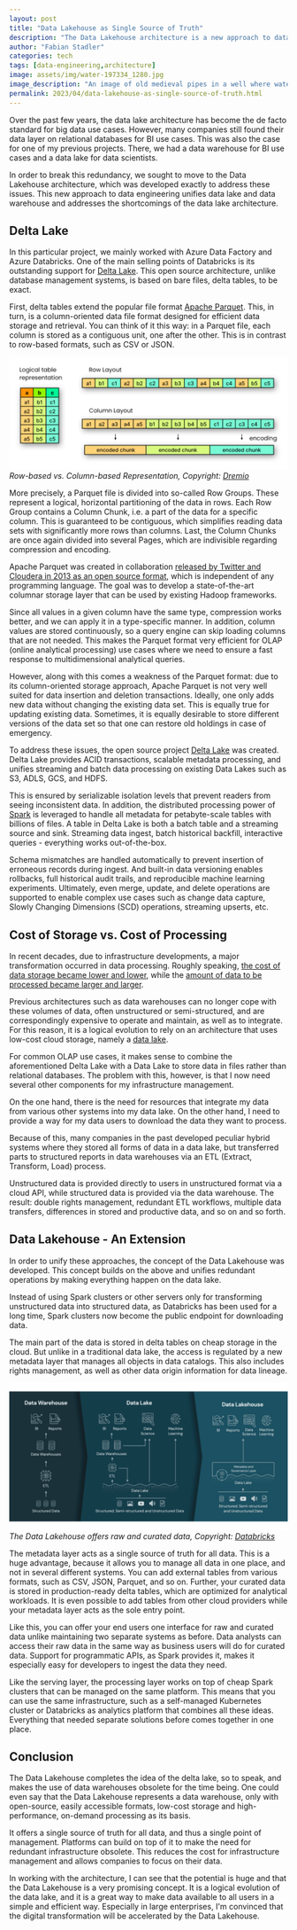 ```yaml
---
layout: post
title: "Data Lakehouse as Single Source of Truth"
description: "The Data Lakehouse architecture is a new approach to data engineering that addresses these issues and unifies data lake and data warehouse."
author: "Fabian Stadler"
categories: tech
tags: [data-engineering,architecture]
image: assets/img/water-197334_1280.jpg
image_description: "An image of old medieval pipes in a well where water is coming out as a metaphor for data flows."
permalink: 2023/04/data-lakehouse-as-single-source-of-truth.html
---
```


Over the past few years, the data lake architecture has become the de facto standard for big data use cases. However, many companies still found their data layer on relational databases for BI use cases. This was also the case for one of my previous projects. There, we had a data warehouse for BI use cases and a data lake for data scientists.

In order to break this redundancy, we sought to move to the Data Lakehouse architecture, which was developed exactly to address these issues. This new approach to data engineering unifies data lake and data warehouse and addresses the shortcomings of the data lake architecture.

## Delta Lake

In this particular project, we mainly worked with Azure Data Factory and Azure Databricks. One of the main selling points of Databricks is its outstanding support for [Delta Lake](https://docs.databricks.com/delta/index.html). This open source architecture, unlike database management systems, is based on bare files, delta tables, to be exact.

First, delta tables extend the popular file format [Apache Parquet](https://parquet.apache.org/). This, in turn, is a column-oriented data file format designed for efficient data storage and retrieval. You can think of it this way: in a Parquet file, each column is stored as a contiguous unit, one after the other. This is in contrast to row-based formats, such as CSV or JSON.

![An image showing a logical table representation on the left and its row layout and column layout on the left.](/assets/img/parquet.png)
_Row-based vs. Column-based Representation, Copyright: [Dremio](https://www.dremio.com/resources/guides/intro-apache-parquet/)_

More precisely, a Parquet file is divided into so-called Row Groups. These represent a logical, horizontal partitioning of the data in rows. Each Row Group contains a Column Chunk, i.e. a part of the data for a specific column. This is guaranteed to be contiguous, which simplifies reading data sets with significantly more rows than columns. Last, the Column Chunks are once again divided into several Pages, which are indivisible regarding compression and encoding.

Apache Parquet was created in collaboration [released by Twitter and Cloudera in 2013 as an open source format](https://blog.twitter.com/engineering/en_us/a/2013/announcing-parquet-10-columnar-storage-for-hadoop), which is independent of any programming language. The goal was to develop a state-of-the-art columnar storage layer that can be used by existing Hadoop frameworks.

Since all values in a given column have the same type, compression works better, and we can apply it in a type-specific manner. In addition, column values are stored continuously, so a query engine can skip loading columns that are not needed. This makes the Parquet format very efficient for OLAP (online analytical processing) use cases where we need to ensure a fast response to multidimensional analytical queries.

However, along with this comes a weakness of the Parquet format: due to its column-oriented storage approach, Apache Parquet is not very well suited for data insertion and deletion transactions. Ideally, one only adds new data without changing the existing data set. This is equally true for updating existing data. Sometimes, it is equally desirable to store different versions of the data set so that one can restore old holdings in case of emergency.

To address these issues, the open source project [Delta Lake](https://docs.delta.io/latest/delta-intro.html) was created. Delta Lake provides ACID transactions, scalable metadata processing, and unifies streaming and batch data processing on existing Data Lakes such as S3, ADLS, GCS, and HDFS.

This is ensured by serializable isolation levels that prevent readers from seeing inconsistent data. In addition, the distributed processing power of [Spark](https://spark.apache.org/) is leveraged to handle all metadata for petabyte-scale tables with billions of files. A table in Delta Lake is both a batch table and a streaming source and sink. Streaming data ingest, batch historical backfill, interactive queries - everything works out-of-the-box.

Schema mismatches are handled automatically to prevent insertion of erroneous records during ingest. And built-in data versioning enables rollbacks, full historical audit trails, and reproducible machine learning experiments. Ultimately, even merge, update, and delete operations are supported to enable complex use cases such as change data capture, Slowly Changing Dimensions (SCD) operations, streaming upserts, etc.

## Cost of Storage vs. Cost of Processing

In recent decades, due to infrastructure developments, a major transformation occurred in data processing. Roughly speaking, [the cost of data storage became lower and lower](https://ourworldindata.org/grapher/historical-cost-of-computer-memory-and-storage?country=~OWID_WRL), while the [amount of data to be processed became larger and larger](https://www.statista.com/statistics/871513/worldwide-data-created/).

Previous architectures such as data warehouses can no longer cope with these volumes of data, often unstructured or semi-structured, and are correspondingly expensive to operate and maintain, as well as to integrate. For this reason, it is a logical evolution to rely on an architecture that uses low-cost cloud storage, namely a [data lake](https://aws.amazon.com/en/big-data/datalakes-and-analytics/what-is-a-data-lake/).

For common OLAP use cases, it makes sense to combine the aforementioned Delta Lake with a Data Lake to store data in files rather than relational databases. The problem with this, however, is that I now need several other components for my infrastructure management.

On the one hand, there is the need for resources that integrate my data from various other systems into my data lake. On the other hand, I need to provide a way for my data users to download the data they want to process.

Because of this, many companies in the past developed peculiar hybrid systems where they stored all forms of data in a data lake, but transferred parts to structured reports in data warehouses via an ETL (Extract, Transform, Load) process.

Unstructured data is provided directly to users in unstructured format via a cloud API, while structured data is provided via the data warehouse. The result: double rights management, redundant ETL workflows, multiple data transfers, differences in stored and productive data, and so on and so forth. 

## Data Lakehouse - An Extension

In order to unify these approaches, the concept of the Data Lakehouse was developed. This concept builds on the above and unifies redundant operations by making everything happen on the data lake.

Instead of using Spark clusters or other servers only for transforming unstructured data into structured data, as Databricks has been used for a long time, Spark clusters now become the public endpoint for downloading data.

The main part of the data is stored in delta tables on cheap storage in the cloud. But unlike in a traditional data lake, the access is regulated by a new metadata layer that manages all objects in data catalogs. This also includes rights management, as well as other data origin information for data lineage. 

![An image showing the three architectures of the Data Warehose, a Data Lake, and a Data Lakehouse, side-by-side.](/assets/img/data-lakehouse-new-1024x538.png)
_The Data Lakehouse offers raw and curated data, Copyright: [Databricks](https://www.databricks.com/blog/2020/01/30/what-is-a-data-lakehouse.html)_

The metadata layer acts as a single source of truth for all data. This is a huge advantage, because it allows you to manage all data in one place, and not in several different systems. You can add external tables from various formats, such as CSV, JSON, Parquet, and so on. Further, your curated data is stored in production-ready delta tables, which are optimized for analytical workloads. It is even possible to add tables from other cloud providers while your metadata layer acts as the sole entry point.

Like this, you can offer your end users one interface for raw and curated data unlike maintaining two separate systems as before. Data analysts can access their raw data in the same way as business users will do for curated data. Support for programmatic APIs, as Spark provides it, makes it especially easy for developers to ingest the data they need.

Like the serving layer, the processing layer works on top of cheap Spark clusters that can be managed on the same platform. This means that you can use the same infrastructure, such as a self-managed Kubernetes cluster or Databricks as analytics platform that combines all these ideas. Everything that needed separate solutions before comes together in one place.

## Conclusion

The Data Lakehouse completes the idea of the delta lake, so to speak, and makes the use of data warehouses obsolete for the time being. One could even say that the Data Lakehouse represents a data warehouse, only with open-source, easily accessible formats, low-cost storage and high-performance, on-demand processing as its basis.

It offers a single source of truth for all data, and thus a single point of management. Platforms can build on top of it to make the need for redundant infrastructure obsolete. This reduces the cost for infrastructure management and allows companies to focus on their data.

In working with the architecture, I can see that the potential is huge and that the Data Lakehouse is a very promising concept. It is a logical evolution of the data lake, and it is a great way to make data available to all users in a simple and efficient way. Especially in large enterprises, I'm convinced that the digital transformation will be accelerated by the Data Lakehouse.
